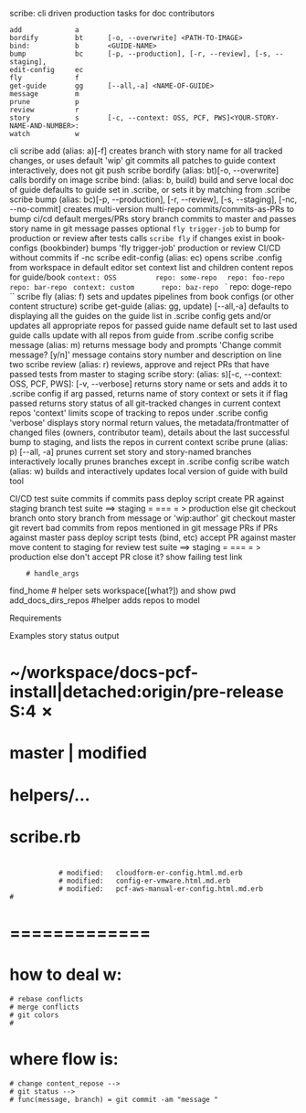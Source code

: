 

scribe: cli driven production tasks for doc contributors
	
	add 			a 		
	bordify			bt		[-o, --overwrite] <PATH-TO-IMAGE>
	bind:			b		<GUIDE-NAME>
	bump			bc		[-p, --production], [-r, --review], [-s, --staging],
	edit-config		ec		
	fly				f		
	get-guide		gg	 	[--all,-a] <NAME-OF-GUIDE>
	message			m	
	prune 			p
	review 			r
	story			s		[-c, --context: OSS, PCF, PWS]<YOUR-STORY-NAME-AND-NUMBER>:
	watch			w		


cli
	scribe add (alias: a)[-f]<OPTIONAL-ROOT-BRANCH-FROM-WHICH-TO-CHECKOUT>
		creates branch with story name for all tracked changes, or uses default 'wip'
		git commits all patches to guide context interactively, 
		does not git push
	scribe bordify (alias: bt)[-o, --overwrite] <PATH-TO-IMAGE>
		calls bordify on image
	scribe bind: (alias: b, build) <GUIDE-NAME>
		build and serve local doc of guide 
		defaults to guide set in .scribe, or sets it by matching from .scribe
	scribe bump (alias: bc)[-p, --production], [-r, --review], [-s, --staging],
			[-nc, --no-commit]
		creates multi-version multi-repo commits/commits-as-PRs to bump ci/cd
		default merges/PRs story branch commits to master and passes story name in git message
		passes optional `fly trigger-job` to bump for production or review after tests
		calls `scribe fly` if changes exist in book-configs (bookbinder)
		bumps 'fly trigger-job' production or review CI/CD without commits if -nc
	scribe edit-config (alias: ec)
		opens scribe .config from workspace in default editor
		set context list and children content repos for guide/book
			`context: OSS		`
			`	repo: some-repo	`
			`	repo: foo-repo	`
			`	repo: bar-repo	`
			`context: custom	`
			`	repo: baz-repo	`
			`	repo: doge-repo	``
	scribe fly (alias: f)
		sets and updates pipelines from book configs (or other content structure)
	scribe get-guide (alias: gg, update) [--all,-a] <NAME-OF-GUIDE>
		defaults to displaying all the guides on the guide list in .scribe config
	 	gets and/or updates all appropriate repos for passed guide name 
		default set to last used guide
		calls update with all repos from guide from .scribe config
	scribe message (alias: m)
		returns message body and prompts 'Change commit message? [y/n]'
		message contains story number and description on line two
	scribe review (alias: r)
		reviews, approve and reject PRs that have passed tests from master to staging
	scribe story: (alias: s)[-c, --context: OSS, PCF, PWS]<YOUR-STORY-NAME-AND-NUMBER>:
			[-v, --verbose]
		returns story name or sets and adds it to .scribe config if arg passed,
		returns name of story context or sets it if flag passed
		returns story status of all git-tracked changes in current context repos
		'context' limits scope of tracking to repos under .scribe config
		'verbose' displays story normal return values, the metadata/frontmatter of changed files (owners, contributor team), details about the last successful bump to staging, and lists the repos in current context 
	scribe prune (alias: p) [--all, -a]
		prunes current set story and story-named branches
		interactively locally prunes branches except in .scribe config
	scribe watch (alias: w)
		builds and interactively updates local version of guide with build tool

CI/CD test suite
	commits
		if commits pass deploy script 
			create PR against staging branch
			test suite ==> staging = === = > production
		else
			git checkout branch onto story branch from message or 'wip:author'
			git checkout master
			git revert bad commits from repos mentioned in git message
	PRs
		if PRs against master pass deploy script tests (bind, etc)
			accept PR against master
			move content to staging for review
			test suite ==> staging = === = > production
		else
			don't accept PR
			close it?
			show failing test link

		# handle_args
find_home # helper sets workspace([what?]) and show pwd 
add_docs_dirs_repos #helper adds repos to model


Requirements


Examples story status output
<!-- ======= -->
# ~/workspace/docs-pcf-install|detached:origin/pre-release S:4 ✗
# master 	|	modified
# 				helpers/...
# 				scribe.rb
#
 				# modified:   cloudform-er-config.html.md.erb
 				# modified:   config-er-vmware.html.md.erb
 				# modified:   pcf-aws-manual-er-config.html.md.erb 				# 

# =============




# how to deal w:
	# rebase conflicts
	# merge conflicts
	# git colors
	# 


# where flow is:
	# change content_repose -->
	# git status -->
	# func(message, branch) = git commit -am "message "


